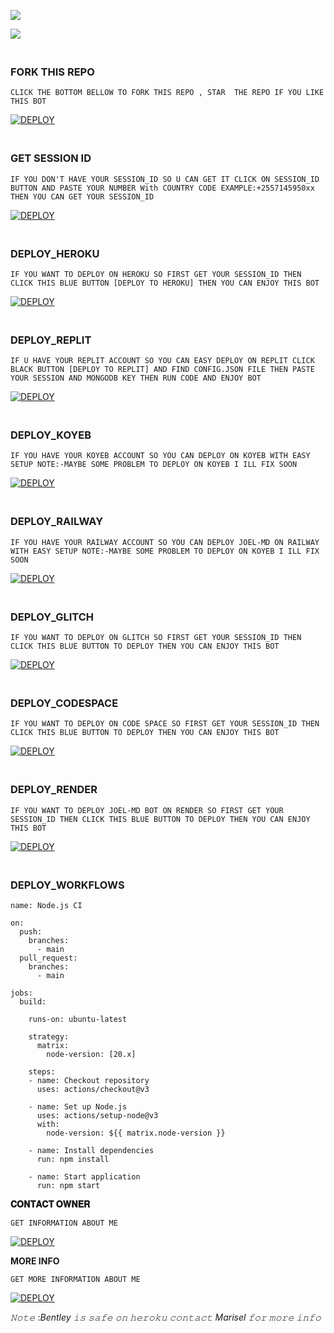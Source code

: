 


<a><img src='https://i.imgur.com/LyHic3i.gif'/></a>



<img align="center" height="auto"
src="https://cardivo.vercel.app/api?name=BENTLEY%20&description=THE%20FORGOTEN%20PROJECT%20BY%20MARISEL%20&image=https://i.imgur.com/2geE9dZ.jpeg?v=4&backgroundColor=%23ecf0f1&github=betingrich&pattern=leaf&colorPattern=%23eaeaea"/>








### <br> FORK THIS REPO



`CLICK THE BOTTOM BELLOW TO FORK THIS REPO , STAR  THE REPO IF YOU LIKE THIS BOT`



<a href='https://github.com/betingrich/Bentley/fork' target="_blank"><img alt='DEPLOY' src='https://img.shields.io/badge/FORK REPO-h?color=orange&style=for-the-badge&logo=bentley'/></a></p>



### <br>GET SESSION ID 
`IF YOU DON'T HAVE YOUR SESSION_ID SO U CAN GET IT CLICK ON SESSION_ID BUTTON AND PASTE YOUR NUMBER With COUNTRY CODE EXAMPLE:+2557145950xx THEN YOU CAN GET YOUR SESSION_ID`




<a href='https://bentley-408f8a19e3c5.herokuapp.com/' target="_blank"><img alt='DEPLOY' src='https://img.shields.io/badge/PAIR CODE-h?color=orange&style=for-the-badge&logo=bentley'/></a></p>

 
### <br>    DEPLOY_HEROKU 

`IF YOU WANT TO DEPLOY ON HEROKU SO FIRST GET YOUR SESSION_ID THEN CLICK THIS BLUE BUTTON [DEPLOY TO HEROKU] THEN YOU CAN ENJOY THIS BOT`

 

<a href='https://dashboard.heroku.com/new?template=https%3A%2F%2Fgithub.com%2Fbetingrich3%2FBentley' target="_blank"><img alt='DEPLOY' src='https://img.shields.io/badge/HEROKU-h?color=orange&style=for-the-badge&logo=bentley'/></a></p>



### <br>     DEPLOY_REPLIT 

`IF U HAVE YOUR REPLIT ACCOUNT SO YOU CAN EASY DEPLOY ON REPLIT CLICK BLACK BUTTON [DEPLOY TO REPLIT] AND FIND CONFIG.JSON FILE THEN PASTE YOUR SESSION AND MONGODB KEY THEN RUN CODE AND ENJOY BOT`



<a href='https://effulgent-basbousa-1bfe4a.netlify.app/' target="_blank"><img alt='DEPLOY' src='https://img.shields.io/badge/REPLIT-h?color=orange&style=for-the-badge&logo=bentley'/></a></p>



### <br>   DEPLOY_KOYEB 

`IF YOU HAVE YOUR KOYEB ACCOUNT SO YOU CAN DEPLOY ON KOYEB WITH EASY SETUP NOTE:-MAYBE SOME PROBLEM TO DEPLOY ON KOYEB I ILL FIX SOON `



<a href='https://effulgent-basbousa-1bfe4a.netlify.app/' target="_blank"><img alt='DEPLOY' src='https://img.shields.io/badge/KOYEB-h?color=orange&style=for-the-badge&logo=bentley'/></a></p>


### <br>  DEPLOY_RAILWAY 

`IF YOU HAVE YOUR RAILWAY ACCOUNT SO YOU CAN DEPLOY JOEL-MD ON RAILWAY WITH EASY SETUP NOTE:-MAYBE SOME PROBLEM TO DEPLOY ON KOYEB I ILL FIX SOON`


<a href='https://effulgent-basbousa-1bfe4a.netlify.app/' target="_blank"><img alt='DEPLOY' src='https://img.shields.io/badge/RAILWAY-h?color=orange&style=for-the-badge&logo=bentley'/></a></p>


### <br>   DEPLOY_GLITCH 


`IF YOU WANT TO DEPLOY ON GLITCH SO FIRST GET YOUR SESSION_ID THEN CLICK THIS BLUE BUTTON TO DEPLOY THEN YOU CAN ENJOY THIS BOT`



<a href='https://effulgent-basbousa-1bfe4a.netlify.app/' target="_blank"><img alt='DEPLOY' src='https://img.shields.io/badge/GLITCH-h?color=orange&style=for-the-badge&logo=bentley'/></a></p>




### <br>   DEPLOY_CODESPACE 


`IF YOU WANT TO DEPLOY ON CODE SPACE SO FIRST GET YOUR SESSION_ID THEN CLICK THIS BLUE BUTTON TO DEPLOY THEN YOU CAN ENJOY THIS BOT`



<a href='https://effulgent-basbousa-1bfe4a.netlify.app/' target="_blank"><img alt='DEPLOY' src='https://img.shields.io/badge/CDSPACE-h?color=orange&style=for-the-badge&logo=bentley'/></a></p>



### <br>    DEPLOY_RENDER 

`IF YOU WANT TO DEPLOY JOEL-MD BOT ON RENDER SO FIRST GET YOUR SESSION_ID THEN CLICK THIS BLUE BUTTON TO DEPLOY THEN YOU CAN ENJOY THIS BOT`




<a href='https://effulgent-basbousa-1bfe4a.netlify.app/' target="_blank"><img alt='DEPLOY' src='https://img.shields.io/badge/RENDER-h?color=irange&style=for-the-badge&logo=bentley'/></a></p>



### <br>    DEPLOY_WORKFLOWS 
```
name: Node.js CI

on:
  push:
    branches:
      - main
  pull_request:
    branches:
      - main

jobs:
  build:

    runs-on: ubuntu-latest

    strategy:
      matrix:
        node-version: [20.x]

    steps:
    - name: Checkout repository
      uses: actions/checkout@v3

    - name: Set up Node.js
      uses: actions/setup-node@v3
      with:
        node-version: ${{ matrix.node-version }}

    - name: Install dependencies
      run: npm install

    - name: Start application
      run: npm start

```




 **𝐂𝐎𝐍𝐓𝐀𝐂𝐓 𝐎𝐖𝐍𝐄𝐑**






`GET INFORMATION ABOUT ME `




<a href='+254740007567' target="_blank"><img alt='DEPLOY' src='https://img.shields.io/badge/CONTACT ME-h?color=orange &style=for-the-badge&logo=bentley'/></a></p>




**MORE INFO**





`GET MORE INFORMATION ABOUT ME`



<a href='https://my-users-livid.vercel.app/' target="_blank"><img alt='DEPLOY' src='https://img.shields.io/badge/MORE INFO-h?color=orange&style=for-the-badge&logo=bentley'/></a></p>




















*𝙽𝚘𝚝𝚎* :*Bentley 𝚒𝚜 𝚜𝚊𝚏𝚎 𝚘𝚗 𝚑𝚎𝚛𝚘𝚔𝚞 𝚌𝚘𝚗𝚝𝚊𝚌𝚝 Marisel 𝚏𝚘𝚛 𝚖𝚘𝚛𝚎 𝚒𝚗𝚏𝚘*
